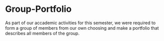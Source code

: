 # Group-Portfolio
As part of our accademic activities for this semester, we were required to form a group of members from our own choosing and make a portfolio that describes all members of the group.
